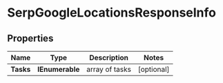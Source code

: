 # SerpGoogleLocationsResponseInfo


## Properties

| Name | Type | Description | Notes |
|------------ | ------------- | ------------- | -------------|
**Tasks** | **IEnumerable<SerpGoogleLocationsTaskInfo>** | array of tasks |[optional]|
